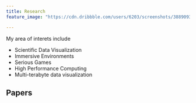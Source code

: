 ```yaml
---
title: Research
feature_image: "https://cdn.dribbble.com/users/6203/screenshots/3889093/gp_air_2017-10-20_at_4.18.58_am.png"

---
```

My area of interets include 

* Scientific Data Visualization
* Immersive Environments
* Serious Games
* High Performance Computing
* Multi-terabyte data visualization

## Papers 

